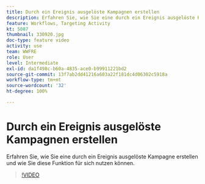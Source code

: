 ```yaml
---
title: Durch ein Ereignis ausgelöste Kampagnen erstellen
description: Erfahren Sie, wie Sie eine durch ein Ereignis ausgelöste Kampagne erstellen und wie Sie diese Funktion für sich nutzen können.
feature: Workflows, Targeting Activity
kt: 5087
thumbnail: 330920.jpg
doc-type: feature video
activity: use
team: WWFRE
role: User
level: Intermediate
exl-id: da1f498c-b60a-4835-ace0-b99911221bd2
source-git-commit: 13f7ab2dd41216a603a22f181dc4d06302c5918a
workflow-type: tm+mt
source-wordcount: '32'
ht-degree: 100%

---
```


# Durch ein Ereignis ausgelöste Kampagnen erstellen

Erfahren Sie, wie Sie eine durch ein Ereignis ausgelöste Kampagne erstellen und wie Sie diese Funktion für sich nutzen können.

>[!VIDEO](https://video.tv.adobe.com/v/330920?quality=12&learn=on)
